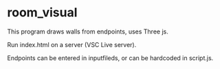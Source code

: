 # room_visual
This program draws walls from endpoints, uses Three js.

Run index.html on a server (VSC Live server).

Endpoints can be entered in inputfileds, or can be hardcoded in script.js.

